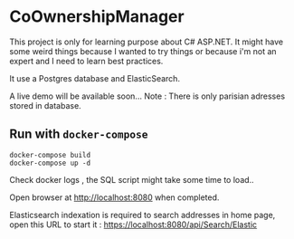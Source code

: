 # CoOwnershipManager

This project is only for learning purpose about C# ASP.NET.
It might have some weird things because I wanted to try things 
or because i'm not an expert and I need to learn best practices.

It use a Postgres database and ElasticSearch.

A live demo will be available soon...
Note : There is only parisian adresses stored in database.

## Run with `docker-compose`
```
docker-compose build
docker-compose up -d
```
Check docker logs , the SQL script might take some time to load..

Open browser at [http://localhost:8080](http://localhost:8080) when completed.

Elasticsearch indexation is required to search addresses in home page,
open this URL to start it : [https://localhost:8080/api/Search/Elastic](https://localhost:8080/api/Search/Elastic)